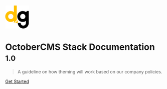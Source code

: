 <!-- _coverpage.md -->

![logo](_media/logo.png)

# OctoberCMS Stack Documentation <small>1.0</small>

> A guideline on how theming will work based on our company policies. 

[Get Started](/docs/README.md)
